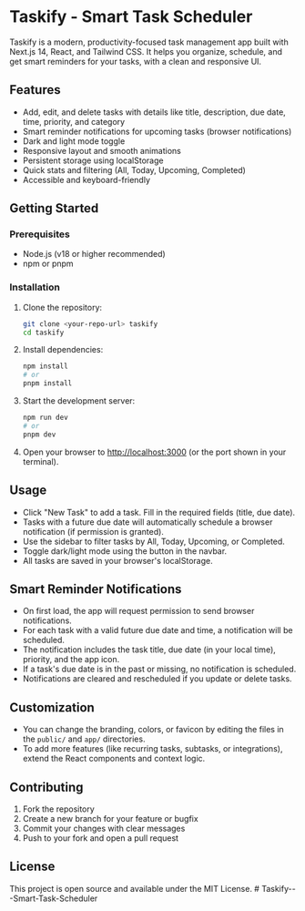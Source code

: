 # Taskify - Smart Task Scheduler

Taskify is a modern, productivity-focused task management app built with Next.js 14, React, and Tailwind CSS. It helps you organize, schedule, and get smart reminders for your tasks, with a clean and responsive UI.

## Features

- Add, edit, and delete tasks with details like title, description, due date, time, priority, and category
- Smart reminder notifications for upcoming tasks (browser notifications)
- Dark and light mode toggle
- Responsive layout and smooth animations
- Persistent storage using localStorage
- Quick stats and filtering (All, Today, Upcoming, Completed)
- Accessible and keyboard-friendly

## Getting Started

### Prerequisites
- Node.js (v18 or higher recommended)
- npm or pnpm

### Installation
1. Clone the repository:
   ```sh
   git clone <your-repo-url> taskify
   cd taskify
   ```
2. Install dependencies:
   ```sh
   npm install
   # or
   pnpm install
   ```
3. Start the development server:
   ```sh
   npm run dev
   # or
   pnpm dev
   ```
4. Open your browser to [http://localhost:3000](http://localhost:3000) (or the port shown in your terminal).

## Usage

- Click "New Task" to add a task. Fill in the required fields (title, due date).
- Tasks with a future due date will automatically schedule a browser notification (if permission is granted).
- Use the sidebar to filter tasks by All, Today, Upcoming, or Completed.
- Toggle dark/light mode using the button in the navbar.
- All tasks are saved in your browser's localStorage.

## Smart Reminder Notifications

- On first load, the app will request permission to send browser notifications.
- For each task with a valid future due date and time, a notification will be scheduled.
- The notification includes the task title, due date (in your local time), priority, and the app icon.
- If a task's due date is in the past or missing, no notification is scheduled.
- Notifications are cleared and rescheduled if you update or delete tasks.

## Customization

- You can change the branding, colors, or favicon by editing the files in the `public/` and `app/` directories.
- To add more features (like recurring tasks, subtasks, or integrations), extend the React components and context logic.

## Contributing

1. Fork the repository
2. Create a new branch for your feature or bugfix
3. Commit your changes with clear messages
4. Push to your fork and open a pull request

## License

This project is open source and available under the MIT License. #   T a s k i f y - - - S m a r t - T a s k - S c h e d u l e r  
 